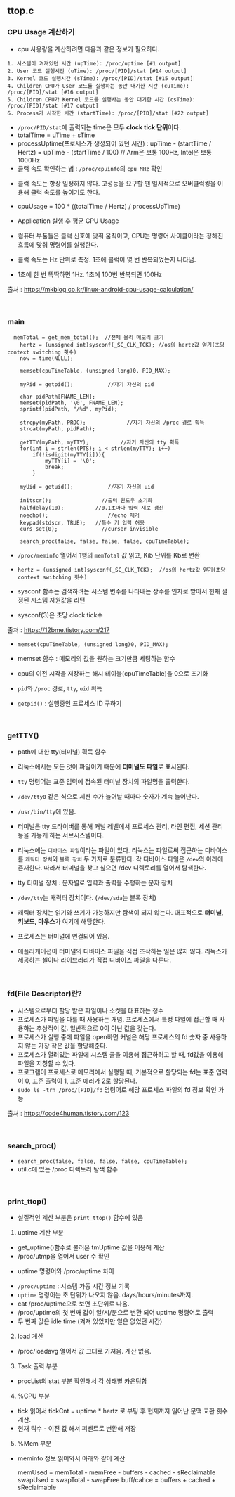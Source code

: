 ## ttop.c


### CPU Usage 계산하기
- cpu 사용량을 계산하려면 다음과 같은 정보가 필요하다.
```
1. 시스템이 켜져있던 시간 (upTime): /proc/uptime [#1 output]
2. User 코드 실행시간 (uTime): /proc/[PID]/stat [#14 output]
3. Kernel 코드 실행시간 (sTime): /proc/[PID]/stat [#15 output]
4. Children CPU가 User 코드를 실행하는 동안 대기한 시간 (cuTime): /proc/[PID]/stat [#16 output]
5. Children CPU가 Kernel 코드를 실행사는 동안 대기한 시간 (csTime): /proc/[PID]/stat [#17 output]
6. Process가 시작한 시간 (startTime): /proc/[PID]/stat [#22 output]

```
- `/proc/PID/stat`에 출력되는 time은 모두 **clock tick 단위**이다.
- totalTime = uTime + sTime
- processUptime(프로세스가 생성되어 있던 시간) : upTime - (startTime / Hertz)
                                        = upTime - (startTime / 100)    // Arm은 보통 100Hz, Intel은 보통 1000Hz
- 클럭 속도 확인하는 법 : `/proc/cpuinfo`의 `cpu MHz` 확인
 * 클럭 속도는 항상 일정하지 않다. 고성능을 요구할 땐 일시적으로 오버클럭킹을 이용해 클럭 속도를 높이기도 한다.

- cpuUsage = 100 * ((totalTime / Hertz) / processUpTime)
- Application 실행 후 평균 CPU Usage

- 컴퓨터 부품들은 클럭 신호에 맞춰 움직이고, CPU는 명령어 사이클이라는 정해진 흐름에 맞춰 명령어를 실행한다.
- 클럭 속도는 Hz 단위로 측정. 1초에 클럭이 몇 번 반복되었는지 나타냄.
- 1초에 한 번 똑딱하면 1Hz. 1초에 100번 반복되면 100Hz


출처 : https://mkblog.co.kr/linux-android-cpu-usage-calculation/

<br>

### main
```
  memTotal = get_mem_total();  //전체 물리 메모리 크기
	hertz = (unsigned int)sysconf(_SC_CLK_TCK);	//os의 hertz값 얻기(초당 context switching 횟수)
	now = time(NULL);

	memset(cpuTimeTable, (unsigned long)0, PID_MAX);

	myPid = getpid();			//자기 자신의 pid

	char pidPath[FNAME_LEN];
	memset(pidPath, '\0', FNAME_LEN);
	sprintf(pidPath, "/%d", myPid);

	strcpy(myPath, PROC);			  //자기 자신의 /proc 경로 획득
	strcat(myPath, pidPath);

	getTTY(myPath, myTTY);			//자기 자신의 tty 획득
	for(int i = strlen(PTS); i < strlen(myTTY); i++)
		if(!isdigit(myTTY[i])){
			myTTY[i] = '\0';
			break;
		}

	myUid = getuid();			//자기 자신의 uid

	initscr();				  //출력 윈도우 초기화
	halfdelay(10);			//0.1초마다 입력 새로 갱신
	noecho();				    //echo 제거
	keypad(stdscr, TRUE);	//특수 키 입력 허용
	curs_set(0);			  //curser invisible

	search_proc(false, false, false, false, cpuTimeTable);
```

- `/proc/meminfo` 열어서 1행의 `memTotal` 값 읽고, Kib 단위를 Kb로 변환

- `hertz = (unsigned int)sysconf(_SC_CLK_TCK);	//os의 hertz값 얻기(초당 context switching 횟수)`
- sysconf 함수는 검색하려는 시스템 변수를 나타내는 상수를 인자로 받아서 현재 설정된 시스템 자원값을 리턴
- sysconf(3)은 초당 clock tick수
  
출처 : https://12bme.tistory.com/217   

- `memset(cpuTimeTable, (unsigned long)0, PID_MAX);`
- memset 함수 : 메모리의 값을 원하는 크기만큼 세팅하는 함수
- cpu의 이전 시각을 저장하는 해시 테이블(cpuTimeTable)을 0으로 초기화

- `pid`와 `/proc` 경로, `tty`, `uid` 획득
- `getpid()` : 실행중인 프로세스 ID 구하기

<br>

### getTTY()
- path에 대한 tty(터미널) 획득 함수
- 리눅스에서는 모든 것이 파일이기 때문에 **터미널도 파일**로 표시된다. 
- `tty` 명령어는 표준 입력에 접속된 터미널 장치의 파일명을 출력한다.
- `/dev/tty0` 같은 식으로 세션 수가 늘어날 때마다 숫자가 계속 늘어난다. 
- `/usr/bin/tty`에 있음.
- 터미널은 tty 드라이버를 통해 커널 레벨에서 프로세스 관리, 라인 편집, 세션 관리 등을 가능케 하는 서브시스템이다.
- 리눅스에는 `디바이스 파일`이라는 파일이 있다. 리눅스는 파일로써 접근하는 디바이스를 `캐릭터 장치`와 `블록 장치` 두 가지로 분류한다. 각 디바이스 파일은 `/dev`의 아래에 존재한다. 따라서 터미널을 찾고 싶으면 /dev 디렉토리를 열어서 탐색한다.

- tty 터미널 장치 : 문자별로 입력과 출력을 수행하는 문자 장치
- `/dev/tty`는 캐릭터 장치이다. (`/dev/sda`는 블록 장치)
- 캐릭터 장치는 읽기와 쓰기가 가능하지만 탐색이 되지 않는다. 대표적으로 **터미널, 키보드, 마우스**가 여기에 해당한다.
- 프로세스는 터미널에 연결되어 있음.
- 애플리케이션이 터미널의 디바이스 파일을 직접 조작하는 일은 많지 않다. 리눅스가 제공하는 셸이나 라이브러리가 직접 디바이스 파일을 다룬다. 

<br>

### fd(File Descriptor)란?
- 시스템으로부터 할당 받은 파일이나 소켓을 대표하는 정수
- 프로세스가 파일을 다룰 때 사용하는 개념. 프로세스에서 특정 파일에 접근할 때 사용하는 추상적이 값. 일반적으로 0이 아닌 값을 갖는다.
- 프로세스가 실행 중에 파일을 open하면 커널은 해당 프로세스의 fd 숫자 중 사용하지 않는 가장 작은 값을 할당해준다. 
- 프로세스가 열려있는 파일에 시스템 콜을 이용해 접근하려고 할 때, fd값을 이용해 파일을 지칭할 수 있다.
- 프로그램이 프로세스로 메모리에서 실행될 때, 기본적으로 할당되는 fd는 표준 입력이 0, 표준 출력이 1, 표준 에러가 2로 할당된다.
- `sudo ls -trn /proc/[PID]/fd` 명령어로 해당 프로세스 파일의 fd 정보 확인 가능

출처 : https://code4human.tistory.com/123  

<br>

### search_proc()
- `search_proc(false, false, false, false, cpuTimeTable);`
- util.c에 있는 /proc 디렉토리 탐색 함수

<br>

### print_ttop()
- 실질적인 계산 부분은 `print_ttop()` 함수에 있음

1. uptime 계산 부분
- get_uptime()함수로 불러온 tmUptime 값을 이용해 계산
- /proc/utmp을 열어서 user 수 확인

* uptime 명령어와 /proc/uptime 차이
- `/proc/uptime` : 시스템 가동 시간 정보 기록
- `uptime` 명령어는 초 단위가 나오지 않음. days/hours/minutes까지.
- cat /proc/uptime으로 보면 초단위로 나옴.
- /proc/uptime의 첫 번째 값이 일/시/분으로 변환 되어 uptime 명령어로 출력
- 두 번째 값은 idle time (켜져 있었지만 일은 없었던 시간)

2. load 계산
- /proc/loadavg 열어서 값 그대로 가져옴. 계산 없음.

3. Task 출력 부분
- procList의 stat 부분 확인해서 각 상태별 카운팅함

4. %CPU 부분
- tick 읽어서 tickCnt = uptime * hertz 로 부팅 후 현재까지 일어난 문맥 교환 횟수 계산.
- 현재 틱수 - 이전 값 해서 퍼센트로 변환해 저장

5. %Mem 부분
-  meminfo 정보 읽어와서 아래와 같이 계산

    memUsed = memTotal - memFree - buffers - cached - sReclaimable
	swapUsed = swapTotal - swapFree
    buff/cahce = buffers + cached + sReclaimable

